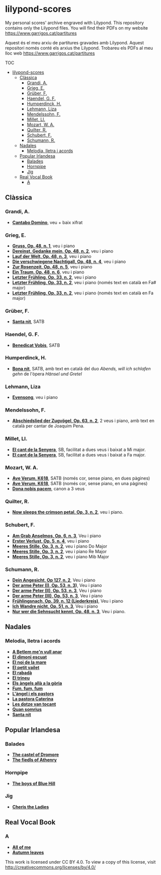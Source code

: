 # lilypond-scores

My personal scores' archive engraved with Lilypond. This repository contains only the Lilypond files. You will find their PDFs on my website https://www.garrigos.cat/partitures

Aquest és el meu arxiu de partitures gravades amb Lilypond. Aquest repositori només conté els arxius the Lilypond. Trobareu els PDFs al meu lloc web https://www.garrigos.cat/partitures

TOC

- [lilypond-scores](#lilypond-scores)
  - [Clàssica](#clàssica)
    - [Grandi, A.](#grandi-a)
    - [Grieg, E.](#grieg-e)
    - [Grüber, F.](#grüber-f)
    - [Haendel, G. F.](#haendel-g-f)
    - [Humperdinck, H.](#humperdinck-h)
    - [Lehmann, Liza](#lehmann-liza)
    - [Mendelssohn, F.](#mendelssohn-f)
    - [Millet, Ll.](#millet-ll)
    - [Mozart, W. A.](#mozart-w-a)
    - [Quilter, R.](#quilter-r)
    - [Schubert, F.](#schubert-f)
    - [Schumann, R.](#schumann-r)
  - [Nadales](#nadales)
    - [Melodia, lletra i acords](#melodia-lletra-i-acords)
  - [Popular Irlandesa](#popular-irlandesa)
    - [Balades](#balades)
    - [Hornpipe](#hornpipe)
    - [Jig](#jig)
  - [Real Vocal Book](#real-vocal-book)
    - [A](#a)

## Clàssica

### Grandi, A.

- **[Cantabo Domino](Grandi/cantabo-domino.ly)**, veu  + baix xifrat

### Grieg, E.

- **[Gruss, Op. 48, n. 1](Grieg/Gruss.ly)**, veu i piano
- **[Dereinst, Gedanke mein, Op. 48, n. 2](Grieg/Dereinst-gedanke-mein.ly)**, veu i piano
- **[Lauf der Welt, Op. 48, n. 3](Grieg/lauf-der-welt.ly)**, veu i piano
- **[Die verschwiegene Nachtigall, Op. 48, n. 4](Grieg/Die-verschwiegene-nachtigall.ly)**, veu i piano
- **[Zur Rosenzeit, Op. 48, n. 5](Grieg/Zur-Rosenzeit.ly)**, veu i piano
- **[Ein Traum, Op. 48, n. 6](Grieg/Ein-traum.ly)**, veu i piano
- **[Letzter Frühling, Op. 33, n. 2](Grieg/Letzter-frühling.ly)**, veu i piano
- **[Letzter Frühling, Op. 33, n. 2](Grieg/Letzter-frühling-ca.ly)**, veu i piano (només text en català en Fa# major)
- **[Letzter Frühling, Op. 33, n. 2](Grieg/Letzter-fa.ly)**, veu i piano (només text en català en Fa major)

### Grüber, F.

- **[Santa nit](Grüber/santa-nit.ly)**, SATB

### Haendel, G. F.

- **[Benedicat Vobis](Haendel/benedicat-vobis.ly)**, SATB

### Humperdinck, H.

- **[Bona nit](Humperdinck/bona-nit.ly)**, SATB, amb text en català del duo *Abends, will ich schlafen gehn* de l'òpera *Hänsel und Gretel*

### Lehmann, Liza
- **[Evensong](Lehmann/evensong.ly)**, veu i piano

### Mendelssohn, F.

- **[Abschiedslied der Zugvögel, Op. 63, n. 2](Mendelssohn/Abschiedslied-der-Zugvögel.ly)**, 2 veus i piano, amb text en català per cantar de Joaquim Pena.

### Millet, Ll.

- **[El cant de la Senyera](Millet/cant-de-la-senyera-e.ly)**, SB, facilitat a dues veus i baixat a Mi major.
- **[El cant de la Senyera](Millet/cant-de-la-senyera.ly)**, SB, facilitat a dues veus i baixat a Fa major.

### Mozart, W. A.

- **[Ave Verum, K618](Mozart/Ave-verum-k618.ly)**, SATB (només cor, sense piano, en dues pàgines)
- **[Ave Verum, K618](Mozart/Ave-verum-k618-1p.ly)**, SATB (només cor, sense piano, en una pàgines)
- **[Dona nobis pacem](Mozart/dona-nobis-pacem.ly)**, canon a 3 veus

### Quilter, R.

- **[Now sleeps the crimson petal, Op. 3, n. 2](Quilter/now-sleeps-the-crimson-petal.ly)**, veu i piano.

### Schubert, F.

- **[Am Grab Anselmos, Op. 6, n. 3](Schubert/am-grabe-anselmos.ly)**, Veu i piano
- **[Erster Verlust, Op. 5, n. 4](Schubert/erster-verlust.ly)**, veu i piano
- **[Meeres Stille, Op. 3, n. 2](Schubert/meeres-stille.ly)**, veu i piano Do Major
- **[Meeres Stille, Op. 3, n. 2](Schubert/meeres-stille-d.ly)**, veu i piano Re Major
- **[Meeres Stille, Op. 3, n. 2](Schubert/meeres-stille-ef.ly)**, veu i piano Mib Major

### Schumann, R.

- **[Dein Angesicht, Op 127, n. 2](Schumann/dein-angesicht.ly)**, Veu i piano
- **[Der arme Peter (I), Op. 53, n. 3](Schumann/der-arme-peter-I.ly))**, Veu i piano
- **[Der arme Peter (II), Op. 53, n. 3](Schumann/der-arme-peter-II.ly)**, Veu i piano
- **[Der arme Peter (III), Op. 53, n. 3](Schumann/der-arme-peter-III.ly)**, Veu i piano
- **[Frühlingsnach, Op. 39, n. 12 (Liederkreis)](Schumann/fruhlingsnacht.ly)**, Veu i piano
- **[Ich Wandre nicht, Op. 51, n. 3](Schumann/ich-wandre-nicht.ly)**, Veu i piano
- **[Nur wer die Sehnsucht kennt, Op. 48, n. 3](Schumann/nur-wer-die-sehnsucht-kennt.pdf)**, Veu i piano.

## Nadales

### Melodia, lletra i acords

- **[A Betlem me'n vull anar](Nadales/a-betlem-men-vull-anar.ly)**
- **[El dimoni escuat](Nadales/el-dimoni-escuat.ly)**
- **[El noi de la mare](Nadales/el-noi-de-la-mare.ly)**
- **[El petit vailet](Nadales/el-petit-vailet.ly)**
- **[El rabadà](Nadales/el-rabada.ly)**
- **[El trineu](Nadales/el-trineu.ly)**
- **[Els àngels allà a la gòria](Nadales/els-angels-alla-a-la-gloria.ly)**
- **[Fum, fum, fum](Nadales/fum-fum-fum.ly)**
- **[L'àngel i els pastors](Nadales/l-angel-i-els-pastors.ly)**
- **[La pastora Caterina](Nadales/la-pastora-caterina.ly)**
- **[Les dotze van tocant](Nadales/les-dotze-van-tocant.ly)**
- **[Quan somrius](Nadales/quan-somrius.ly)**
- **[Santa nit](Nadales/santa-nit.ly)**

## Popular Irlandesa

### Balades

- **[The castel of Dromore](irish/The%20castle%20of%20Dromore.ly)**
- **[The fiedls of Athenry](irish/The%20fields%20of%20Athenry.ly)**

### Hornpipe

- **[The boys of Blue Hill](irish/The-boys-of-blue-hill.ly)**

### Jig

- **[Cheris the Ladies](irish/Cherish-the-Ladies.ly)**

## Real Vocal Book

### A

- **[All of me](Real%20vocal%20book/all-of-me.ly)**
- **[Autumn leaves](Real%20vocal%20book/autumn-leaves.ly)**

This work is licensed under CC BY 4.0. To view a copy of this license, visit http://creativecommons.org/licenses/by/4.0/
